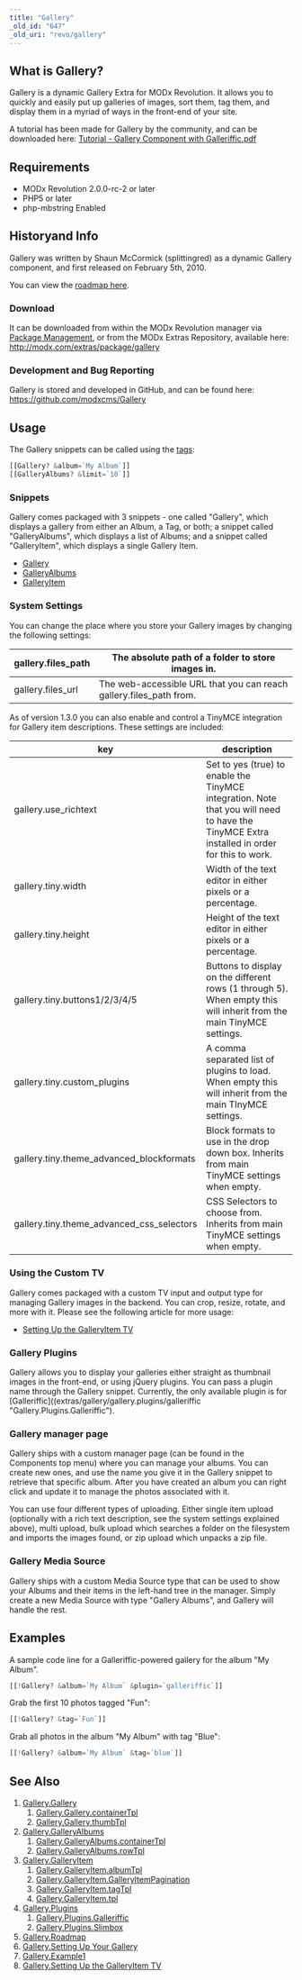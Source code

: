```yaml
---
title: "Gallery"
_old_id: "647"
_old_uri: "revo/gallery"
---
```


## What is Gallery?

 Gallery is a dynamic Gallery Extra for MODx Revolution. It allows you to quickly and easily put up galleries of images, sort them, tag them, and display them in a myriad of ways in the front-end of your site.

 A tutorial has been made for Gallery by the community, and can be downloaded here: [Tutorial - Gallery Component with Galleriffic.pdf](/download/attachments/13664292/Tutorial+-+Gallery+Component+with+Galleriffic.pdf?version=1&modificationDate=1288905236000)

## Requirements

- MODx Revolution 2.0.0-rc-2 or later
- PHP5 or later
- php-mbstring Enabled

## Historyand Info

 Gallery was written by Shaun McCormick (splittingred) as a dynamic Gallery component, and first released on February 5th, 2010.

 You can view the [roadmap here](extras/gallery/gallery.roadmap "Gallery.Roadmap").

### Download

 It can be downloaded from within the MODx Revolution manager via [Package Management](developing-in-modx/advanced-development/package-management "Package Management"), or from the MODx Extras Repository, available here: <http://modx.com/extras/package/gallery>

### Development and Bug Reporting

 Gallery is stored and developed in GitHub, and can be found here: <https://github.com/modxcms/Gallery>

## Usage

 The Gallery snippets can be called using the [tags](making-sites-with-modx/tag-syntax "Tag Syntax"):

 ``` php
[[Gallery? &album=`My Album`]]
[[GalleryAlbums? &limit=`10`]]
```

### Snippets

 Gallery comes packaged with 3 snippets - one called "Gallery", which displays a gallery from either an Album, a Tag, or both; a snippet called "GalleryAlbums", which displays a list of Albums; and a snippet called "GalleryItem", which displays a single Gallery Item.

- [Gallery](extras/gallery/gallery.gallery "Gallery.Gallery")
- [GalleryAlbums](extras/gallery/gallery.galleryalbums "Gallery.GalleryAlbums")
- [GalleryItem](extras/gallery/gallery.galleryitem "Gallery.GalleryItem")

### System Settings

 You can change the place where you store your Gallery images by changing the following settings:

 | gallery.files\_path | The absolute path of a folder to store images in.                   |
 | ------------------- | ------------------------------------------------------------------- |
 | gallery.files\_url  | The web-accessible URL that you can reach gallery.files\_path from. |

 As of version 1.3.0 you can also enable and control a TinyMCE integration for Gallery item descriptions. These settings are included:

 | key                                          | description                                                                                                                                 |
 | -------------------------------------------- | ------------------------------------------------------------------------------------------------------------------------------------------- |
 | gallery.use\_richtext                        | Set to yes (true) to enable the TinyMCE integration. Note that you will need to have the TinyMCE Extra installed in order for this to work. |
 | gallery.tiny.width                           | Width of the text editor in either pixels or a percentage.                                                                                  |
 | gallery.tiny.height                          | Height of the text editor in either pixels or a percentage.                                                                                 |
 | gallery.tiny.buttons1/2/3/4/5                | Buttons to display on the different rows (1 through 5). When empty this will inherit from the main TinyMCE settings.                        |
 | gallery.tiny.custom\_plugins                 | A comma separated list of plugins to load. When empty this will inherit from the main TInyMCE settings.                                     |
 | gallery.tiny.theme\_advanced\_blockformats   | Block formats to use in the drop down box. Inherits from main TinyMCE settings when empty.                                                  |
 | gallery.tiny.theme\_advanced\_css\_selectors | CSS Selectors to choose from. Inherits from main TinyMCE settings when empty.                                                               |

### Using the Custom TV

 Gallery comes packaged with a custom TV input and output type for managing Gallery images in the backend. You can crop, resize, rotate, and more with it. Please see the following article for more usage:

- [Setting Up the GalleryItem TV](extras/gallery/gallery.setting-up-the-galleryitem-tv "Gallery.Setting Up the GalleryItem TV")

### Gallery Plugins

 Gallery allows you to display your galleries either straight as thumbnail images in the front-end, or using jQuery plugins. You can pass a plugin name through the Gallery snippet. Currently, the only available plugin is for [Galleriffic]((extras/gallery/gallery.plugins/galleriffic "Gallery.Plugins.Galleriffic").

### Gallery manager page

 Gallery ships with a custom manager page (can be found in the Components top menu) where you can manage your albums. You can create new ones, and use the name you give it in the Gallery snippet to retrieve that specific album. After you have created an album you can right click and update it to manage the photos associated with it.

 You can use four different types of uploading. Either single item upload (optionally with a rich text description, see the system settings explained above), multi upload, bulk upload which searches a folder on the filesystem and imports the images found, or zip upload which unpacks a zip file.

### Gallery Media Source

 Gallery ships with a custom Media Source type that can be used to show your Albums and their items in the left-hand tree in the manager. Simply create a new Media Source with type "Gallery Albums", and Gallery will handle the rest.

## Examples

 A sample code line for a Galleriffic-powered gallery for the album "My Album".

 ``` php
[[!Gallery? &album=`My Album` &plugin=`galleriffic`]]
```

 Grab the first 10 photos tagged "Fun":

 ``` php
[[!Gallery? &tag=`Fun`]]
```

 Grab all photos in the album "My Album" with tag "Blue":

 ``` php
[[!Gallery? &album=`My Album` &tag=`blue`]]
```

## See Also

1. [Gallery.Gallery](extras/gallery/gallery/index)
     1. [Gallery.Gallery.containerTpl](extras/gallery/gallery/containertpl)
     2. [Gallery.Gallery.thumbTpl](extras/gallery/gallery/thumbtpl)
2. [Gallery.GalleryAlbums](extras/gallery/gallery.galleryalbums)
     1. [Gallery.GalleryAlbums.containerTpl](extras/gallery/gallery.galleryalbums/containertpl)
     2. [Gallery.GalleryAlbums.rowTpl](extras/gallery/gallery.galleryalbums/rowtpl)
3. [Gallery.GalleryItem](extras/gallery/gallery.galleryitem)
     1. [Gallery.GalleryItem.albumTpl](extras/gallery/gallery.galleryitem/albumtpl)
     2. [Gallery.GalleryItem.GalleryItemPagination](extras/gallery/gallery.galleryitem/galleryitempagination)
     3. [Gallery.GalleryItem.tagTpl](extras/gallery/gallery.galleryitem/tagtpl)
     4. [Gallery.GalleryItem.tpl](extras/gallery/gallery.galleryitem/tpl)
4. [Gallery.Plugins](extras/gallery/gallery.plugins)
     1. [Gallery.Plugins.Galleriffic](extras/gallery/gallery.plugins/galleriffic)
     2. [Gallery.Plugins.Slimbox](extras/gallery/gallery.plugins/slimbox)
5. [Gallery.Roadmap](extras/gallery/gallery.roadmap)
6. [Gallery.Setting Up Your Gallery](extras/gallery/gallery.setting-up-your-gallery)
7. [Gallery.Example1](extras/gallery/gallery.example1)
8. [Gallery.Setting Up the GalleryItem TV](extras/gallery/gallery.setting-up-the-galleryitem-tv)

